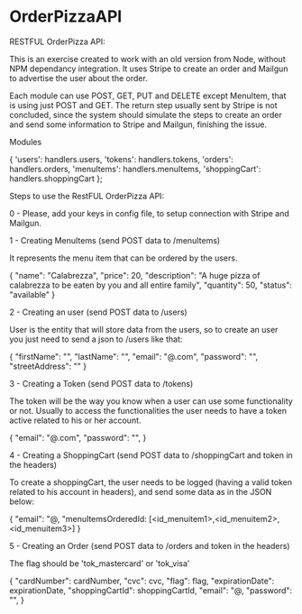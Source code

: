 # OrderPizzaAPI

RESTFUL OrderPizza API:

This is an exercise created to work with an old version from Node, without NPM dependancy integration. It uses Stripe to create an order and Mailgun to advertise the user about the order.

Each module can use POST, GET, PUT and DELETE except MenuItem, that is using just POST and GET. The return step usually sent by Stripe is not concluded, since the system should simulate the steps to create an order and send some information to Stripe and Mailgun, finishing the issue.

Modules 

{
  'users': handlers.users,
  'tokens': handlers.tokens,
  'orders': handlers.orders,
  'menuItems': handlers.menuItems,
  'shoppingCart': handlers.shoppingCart
};

Steps to use the RestFUL OrderPizza API:

0 - Please, add your keys in config file, to setup connection with Stripe and Mailgun.

1 - Creating MenuItems (send POST data to /menuItems)

It represents the menu item that can be ordered by the users.

{
  "name": "Calabrezza",
  "price": 20,
  "description": "A huge pizza of calabrezza to be eaten by you and all entire family",
  "quantity": 50,
  "status": "available"
}

2 - Creating an user (send POST data to /users)

User is the entity that will store data from the users, so to create an user you just need to send a json to /users like that:

{ 
  "firstName": "<YourName>",
  "lastName": "<YourLastName>",
  "email": "<yourvalidemail>@<yourvaliddomain>.com",
  "password": "<yourpassword>",
  "streetAddress": "<an address to send your order>"
}

3 - Creating a Token (send POST data to /tokens)

The token will be the way you know when a user can use some functionality or not. Usually to access the functionalities the user needs to have a token active related to his or her account.

{ 
  "email": "<yourvalidemail>@<yourvaliddomain>.com",
  "password": "<yourpassword>",
}

4 - Creating a ShoppingCart (send POST data to /shoppingCart and token in the headers)

To create a shoppingCart, the user needs to be logged (having a valid token related to his account in headers), and send some data as in the JSON below:

{
  "email": "<useremail>@<userdomain>,
  "menuItemsOrderedId: [<id_menuitem1>,<id_menuitem2>,<id_menuitem3>]
}


5 - Creating an Order (send POST data to /orders and token in the headers)

The flag should be 'tok_mastercard' or 'tok_visa'

{
    "cardNumber": cardNumber,
    "cvc": cvc,
    "flag": flag,
    "expirationDate": expirationDate,
    "shoppingCartId": shoppingCartId, 
    "email": "<useremail>@<userdomain>,
    "password": "<yourpassword>",
}
